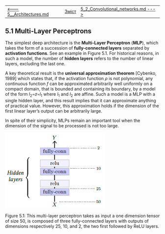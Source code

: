 |                                                   |                    |                                                              |
| ------------------------------------------------- | ------------------ | ------------------------------------------------------------ |
| [<---   5__Architectures.md](5__Architectures.md) | [Зміст](README.md) | [5_2_Convolutional_networks.md    --->](5_2_Convolutional_networks.md) |

## 5.1    Multi-Layer Perceptrons

The simplest deep architecture is the **Multi-Layer Perceptron** (**MLP**), which takes the form of a succession of **fully-connected layers** separated by **activation functions**. See an example in Figure 5.1. For historical reasons, in such a model, the number of **hidden layers** refers to the number of linear layers, excluding the last one.

A key theoretical result is the **universal approximation theorem** [Cybenko, 1989] which states that, if the activation function $\rho$ is not polynomial, any continuous function $f$ can be approximated arbitrarily well uniformly on a compact domain, that is bounded and containing its boundary, by a model of the form $l_2◦σ◦l_1$ where $l_1$ and $l_2$ are affine. Such a model is a MLP with a single hidden layer, and this result implies that it can approximate anything of practical value. However, this approximation holds if the dimension of the first linear layer’s output can be arbitrarily large.

In spite of their simplicity, MLPs remain an important tool when the dimension of the signal to be processed is not too large.

![image-20230618163414633](media1/image-20230618163414633.png)

Figure 5.1: This multi-layer perceptron takes as input a one dimension tensor of size 50, is composed of three fully-connected layers with outputs of dimensions respectively 25, 10, and 2, the two first followed by ReLU layers.


